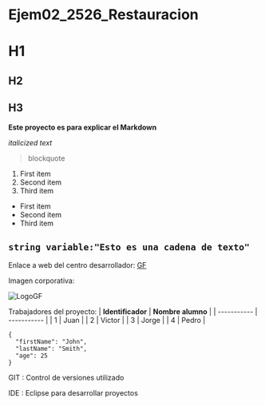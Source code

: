 # Ejem02_2526_Restauracion
# H1
## H2
## H3
**Este proyecto es para explicar el Markdown**

*italicized text*
> blockquote
1. First item
2. Second item
3. Third item
- First item
- Second item
- Third item

`string variable:"Esto es una cadena de texto"`
---
Enlace a web del centro desarrollador: [GF](https://www.example.com)

Imagen corporativa: 	

![LogoGF](https://gregoriofer.com/logo.jpg)

Trabajadores del proyecto:
| **Identificador** | **Nombre alumno** |
| ----------- | ----------- |
| 1 | Juan |
| 2 | Victor |
| 3 | Jorge | 
| 4 | Pedro |


```
{
  "firstName": "John",
  "lastName": "Smith",
  "age": 25
}
```

GIT
: Control de versiones utilizado

IDE
: Eclipse para desarrollar proyectos

